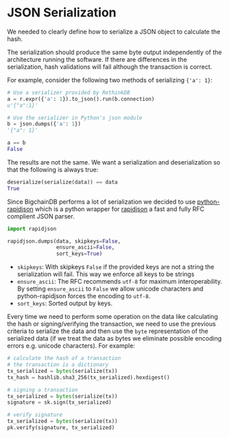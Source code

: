 # JSON Serialization

We needed to clearly define how to serialize a JSON object to calculate the hash.

The serialization should produce the same byte output independently of the architecture running the software. If there are differences in the serialization, hash validations will fail although the transaction is correct.

For example, consider the following two methods of serializing `{'a': 1}`:
```python
# Use a serializer provided by RethinkDB
a = r.expr({'a': 1}).to_json().run(b.connection)
u'{"a":1}'

# Use the serializer in Python's json module
b = json.dumps({'a': 1})
'{"a": 1}'

a == b
False
```

The results are not the same. We want a serialization and deserialization so that the following is always true:
```python
deserialize(serialize(data)) == data
True
```

Since BigchainDB performs a lot of serialization we decided to use [python-rapidjson](https://github.com/kenrobbins/python-rapidjson)
which is a python wrapper for [rapidjson](https://github.com/miloyip/rapidjson) a fast and fully RFC complient JSON parser.

```python
import rapidjson

rapidjson.dumps(data, skipkeys=False,
                ensure_ascii=False,
                sort_keys=True)
```

- `skipkeys`: With skipkeys `False` if the provided keys are not a string the serialization will fail. This way we enforce all keys to be strings
- `ensure_ascii`: The RFC recommends `utf-8` for maximum interoperability. By setting `ensure_ascii` to `False` we allow unicode characters and python-rapidjson forces the encoding to `utf-8`.
- `sort_keys`: Sorted output by keys.

Every time we need to perform some operation on the data like calculating the hash or signing/verifying the transaction, we need to use the previous criteria to serialize the data and then use the `byte` representation of the serialized data (if we treat the data as bytes we eliminate possible encoding errors e.g. unicode characters). For example:
```python
# calculate the hash of a transaction
# the transaction is a dictionary
tx_serialized = bytes(serialize(tx))
tx_hash = hashlib.sha3_256(tx_serialized).hexdigest()

# signing a transaction
tx_serialized = bytes(serialize(tx))
signature = sk.sign(tx_serialized)

# verify signature
tx_serialized = bytes(serialize(tx))
pk.verify(signature, tx_serialized)
```
